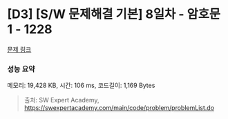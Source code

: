 # [D3] [S/W 문제해결 기본] 8일차 - 암호문1 - 1228 

[문제 링크](https://swexpertacademy.com/main/code/problem/problemDetail.do?contestProbId=AV14w-rKAHACFAYD) 

### 성능 요약

메모리: 19,428 KB, 시간: 106 ms, 코드길이: 1,169 Bytes



> 출처: SW Expert Academy, https://swexpertacademy.com/main/code/problem/problemList.do